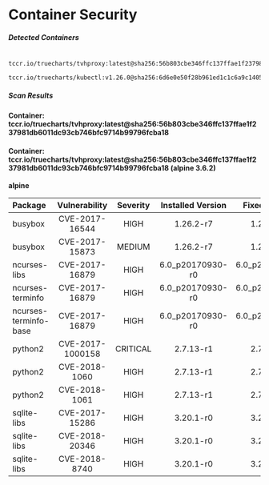 # Container Security

##### Detected Containers

          tccr.io/truecharts/tvhproxy:latest@sha256:56b803cbe346ffc137ffae1f237981db6011dc93cb746bfc9714b99796fcba18
          tccr.io/truecharts/kubectl:v1.26.0@sha256:6d6e0e50f28b961ed1c1c6a9c140553238641591fbdc9ac7c1a348636f78c552

##### Scan Results

**Container: tccr.io/truecharts/tvhproxy:latest@sha256:56b803cbe346ffc137ffae1f237981db6011dc93cb746bfc9714b99796fcba18**

#### Container: tccr.io/truecharts/tvhproxy:latest@sha256:56b803cbe346ffc137ffae1f237981db6011dc93cb746bfc9714b99796fcba18 (alpine 3.6.2)
    

**alpine**

      
| Package         |    Vulnerability   |   Severity  |  Installed Version | Fixed Version |
|:----------------|:------------------:|:-----------:|:------------------:|:-------------:|
| busybox         |    CVE-2017-16544   |   HIGH  |  1.26.2-r7 | 1.26.2-r9 |
| busybox         |    CVE-2017-15873   |   MEDIUM  |  1.26.2-r7 | 1.26.2-r9 |
| ncurses-libs         |    CVE-2017-16879   |   HIGH  |  6.0_p20170930-r0 | 6.0_p20171125-r0 |
| ncurses-terminfo         |    CVE-2017-16879   |   HIGH  |  6.0_p20170930-r0 | 6.0_p20171125-r0 |
| ncurses-terminfo-base         |    CVE-2017-16879   |   HIGH  |  6.0_p20170930-r0 | 6.0_p20171125-r0 |
| python2         |    CVE-2017-1000158   |   CRITICAL  |  2.7.13-r1 | 2.7.14-r0 |
| python2         |    CVE-2018-1060   |   HIGH  |  2.7.13-r1 | 2.7.15-r0 |
| python2         |    CVE-2018-1061   |   HIGH  |  2.7.13-r1 | 2.7.15-r0 |
| sqlite-libs         |    CVE-2017-15286   |   HIGH  |  3.20.1-r0 | 3.20.1-r1 |
| sqlite-libs         |    CVE-2018-20346   |   HIGH  |  3.20.1-r0 | 3.25.3-r0 |
| sqlite-libs         |    CVE-2018-8740   |   HIGH  |  3.20.1-r0 | 3.20.1-r2 |

